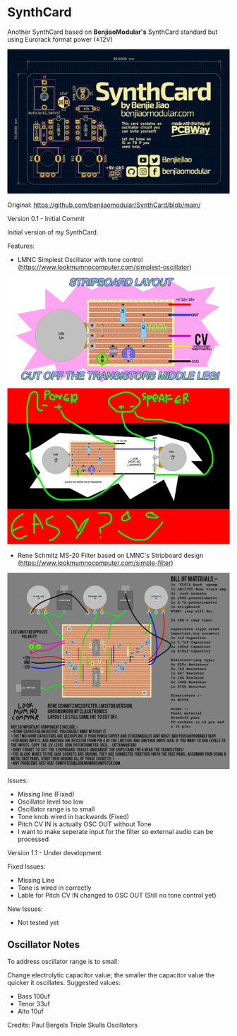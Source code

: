 # SynthCard
Another SynthCard based on **BenjiaoModular's** SynthCard standard but using Eurorack format power (±12V)

![SynthCard](Images/synthcard-dimensions.png)

Original: https://github.com/benjiaomodular/SynthCard/blob/main/

Version 0.1 - Initial Commit

Initial version of my SynthCard. 

Features:
- LMNC Simplest Oscillator with tone control (https://www.lookmumnocomputer.com/simplest-oscillator)

![Synthcard](Images/SUPER+SIMPLE+OSCILLATOR.png)
![Synthcard](Images/SIMPLE+OSCILLATOR+SCHEMATIC.jpeg)

- Rene Schmitz MS-20 Filter based on LMNC's Stripboard design (https://www.lookmumnocomputer.com/simple-filter)

![SynthCard](Images/MS20-Stripboard.jpeg)

Issues:
- Missing line (Fixed)
- Oscillator level too low
- Oscillator range is to small
- Tone knob wired in backwards (Fixed)
- Pitch CV IN is actually OSC OUT without Tone
- I want to make seperate input for the filter so external audio can be processed



Version 1.1 - Under development

Fixed Issues:
- Missing Line
- Tone is wired in correctly
- Lable for Pitch CV IN changed to OSC OUT (Still no tone control yet)

New Issues:
- Not tested yet

## Oscillator Notes
To address oscillator range is to small:

Change electrolytic capacitor value; the smaller the capacitor value the quicker it oscillates.
Suggested values:

- Bass 100uf
- Tenor 33uf
- Alto 10uf

Credits: Paul Bergels Triple Skulls Oscillators